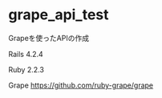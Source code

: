 # grape_api_test
Grapeを使ったAPIの作成

Rails 4.2.4

Ruby 2.2.3

Grape https://github.com/ruby-grape/grape
